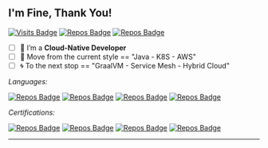 ## I'm Fine, Thank You!

[![Visits Badge](https://badges.pufler.dev/visits/Anddd7/Anddd7?labelColor=white&color=blue)](https://github.com/Anddd7)
[![Repos Badge](https://badges.pufler.dev/repos/Anddd7?labelColor=white&color=blue)](https://github.com/Anddd7)
[![Repos Badge](https://img.shields.io/badge/Cloud--Native-DevOps,_CD,_Microservices,_Container-blue?labelColor=white)](https://github.com/Anddd7)

- [ ] 🍖 I’m a **Cloud-Native Developer**
- [ ] 🍩 Move from the current style == "Java - K8S - AWS"
- [ ] 🌀 To the next stop == "GraalVM - Service Mesh - Hybrid Cloud"

*Languages:*

[![Repos Badge](https://img.shields.io/badge/Kotlin-JVM-blue?logo=kotlin&labelColor=white)](https://github.com/Anddd7)
[![Repos Badge](https://img.shields.io/badge/Java-Spring-blue?logo=java&labelColor=gray)](https://github.com/Anddd7)
[![Repos Badge](https://img.shields.io/badge/Golang-Starter-blue?logo=go&labelColor=white)](https://github.com/Anddd7)
[![Repos Badge](https://img.shields.io/badge/Typescript-React-blue?logo=typescript&labelColor=gray)](https://github.com/Anddd7)


*Certifications:*

[![Repos Badge](https://img.shields.io/badge/Alicloud-ACP-blue?logo=alibabacloud&labelColor=white)](https://github.com/Anddd7)
[![Repos Badge](https://img.shields.io/badge/AWS-SAP-blue?logo=amazonaws&labelColor=gray)](https://github.com/Anddd7)
[![Repos Badge](https://img.shields.io/badge/K8S-CKAD-blue?logo=kubernetes&labelColor=white)](https://github.com/Anddd7)
[![Repos Badge](https://img.shields.io/badge/Tencent-TCA-blue?logo=tencentqq&labelColor=gray)](https://github.com/Anddd7)

----
